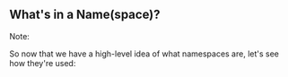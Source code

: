 ## What's in a Name(space)?

Note:

So now that we have a high-level idea of what namespaces are, let's see how they're used:
